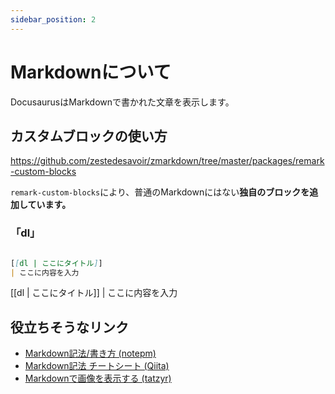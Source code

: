 ```yaml
---
sidebar_position: 2
---
```


# Markdownについて

DocusaurusはMarkdownで書かれた文章を表示します。

## カスタムブロックの使い方

https://github.com/zestedesavoir/zmarkdown/tree/master/packages/remark-custom-blocks

`remark-custom-blocks`により、普通のMarkdownにはない**独自のブロックを追加しています。**

### 「dl」

```md

[[dl | ここにタイトル]]
| ここに内容を入力

```

[[dl | ここにタイトル]]
| ここに内容を入力

## 役立ちそうなリンク

* [Markdown記法/書き方 (notepm)](https://notepm.jp/help/how-to-markdown "Markdown記法/書き方（見出し・表・リンク・画像・文字色など）")
* [Markdown記法 チートシート (Qiita)](https://qiita.com/Qiita/items/c686397e4a0f4f11683d "Markdown記法 チートシート")
* [Markdownで画像を表示する (tatzyr)](https://gist.github.com/Tatzyr/3847141 "Markdownで画像を表示する")
